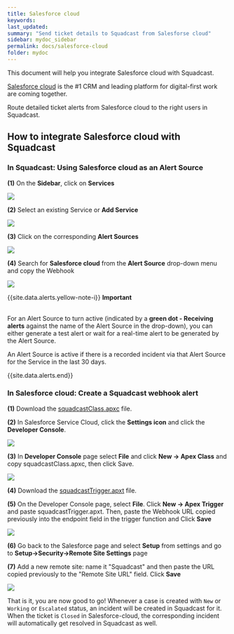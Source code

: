 ```yaml
---
title: Salesforce cloud
keywords: 
last_updated: 
summary: "Send ticket details to Squadcast from Salesforse cloud"
sidebar: mydoc_sidebar
permalink: docs/salesforce-cloud
folder: mydoc
---
```


This document will help you integrate Salesforce cloud with Squadcast.

[Salesforce cloud](https://www.salesforce.com) is the #1 CRM and leading platform for digital-first work are coming together.

Route detailed ticket alerts from Salesforce cloud to the right users in Squadcast.

## How to integrate Salesforce cloud with Squadcast

### In Squadcast: Using Salesforce cloud as an Alert Source

**(1)** On the **Sidebar**, click on **Services**

![](images/integration_1-1.png)

**(2)** Select an existing Service or **Add Service** 

![](images/integration_1-2.png)

**(3)** Click on the corresponding **Alert Sources**

![](images/integration_1.png)

**(4)** Search for **Salesforce cloud** from the **Alert Source** drop-down menu and copy the Webhook

![](images/salesforce_1.png)

{{site.data.alerts.yellow-note-i}}
<b>Important</b><br/><br/>
<p>For an Alert Source to turn active (indicated by a <b>green dot - Receiving alerts</b> against the name of the Alert Source in the drop-down), you can either generate a test alert or wait for a real-time alert to be generated by the Alert Source.</p>
<p>An Alert Source is active if there is a recorded incident via that Alert Source for the Service in the last 30 days.</p>
{{site.data.alerts.end}}

### In Salesforce cloud: Create a Squadcast webhook alert

**(1)** Download the [squadcastClass.apxc](github.com) file.

**(2)** In Salesforce Service Cloud, click the **Settings icon** and click the **Developer Console**.

![](images/salesforce_2.png)

**(3)** In **Developer Console** page select **File** and click **New -> Apex Class** and copy squadcastClass.apxc, then click Save.

![](images/salesforce_3.png)

**(4)** Download the [squadcastTrigger.apxt](github.com) file.

**(5)** On the Developer Console page, select **File**. Click **New -> Apex Trigger** and paste squadcastTrigger.apxt. Then, paste the Webhook URL copied previously into the endpoint field in the trigger function and Click **Save**

![](images/salesforce_4.png)

**(6)** Go back to the Salesforce page and select **Setup** from settings and go to **Setup->Security->Remote Site Settings** page

**(7)** Add a new remote site: name it "Squadcast" and then paste the URL copied previously to the "Remote Site URL" field. Click **Save**

![](images/salesforce_5.png)

That is it, you are now good to go! Whenever a case is created with `New` or `Working` or `Escalated` status, an incident will be created in Squadcast for it. When the ticket is `Closed` in Salesforce-cloud, the corresponding incident will automatically get resolved in Squadcast as well.